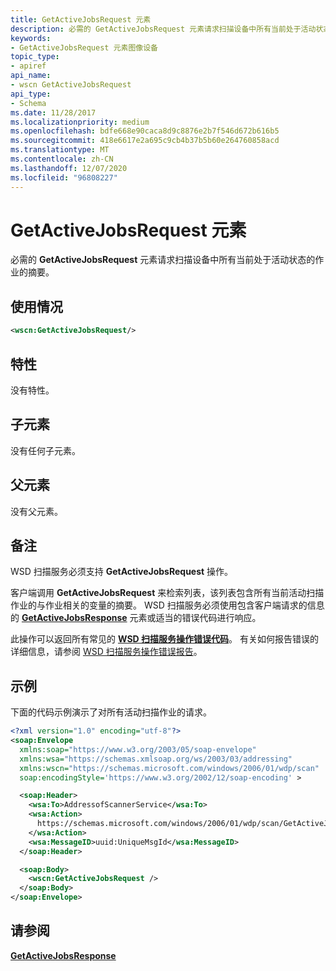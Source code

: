 ```yaml
---
title: GetActiveJobsRequest 元素
description: 必需的 GetActiveJobsRequest 元素请求扫描设备中所有当前处于活动状态的作业的摘要。
keywords:
- GetActiveJobsRequest 元素图像设备
topic_type:
- apiref
api_name:
- wscn GetActiveJobsRequest
api_type:
- Schema
ms.date: 11/28/2017
ms.localizationpriority: medium
ms.openlocfilehash: bdfe668e90caca8d9c8876e2b7f546d672b616b5
ms.sourcegitcommit: 418e6617e2a695c9cb4b37b5b60e264760858acd
ms.translationtype: MT
ms.contentlocale: zh-CN
ms.lasthandoff: 12/07/2020
ms.locfileid: "96808227"
---
```

# <a name="getactivejobsrequest-element"></a>GetActiveJobsRequest 元素


必需的 **GetActiveJobsRequest** 元素请求扫描设备中所有当前处于活动状态的作业的摘要。

<a name="usage"></a>使用情况
-----

```xml
<wscn:GetActiveJobsRequest/>
```

<a name="attributes"></a>特性
----------

没有特性。

## <a name="child-elements"></a>子元素


没有任何子元素。

## <a name="parent-elements"></a>父元素


没有父元素。

<a name="remarks"></a>备注
-------

WSD 扫描服务必须支持 **GetActiveJobsRequest** 操作。

客户端调用 **GetActiveJobsRequest** 来检索列表，该列表包含所有当前活动扫描作业的与作业相关的变量的摘要。 WSD 扫描服务必须使用包含客户端请求的信息的 [**GetActiveJobsResponse**](getactivejobsresponse.md) 元素或适当的错误代码进行响应。

此操作可以返回所有常见的 [**WSD 扫描服务操作错误代码**](common-wsd-scan-service-operation-error-codes.md)。 有关如何报告错误的详细信息，请参阅 [WSD 扫描服务操作错误报告](wsd-scan-service-operation-error-reporting.md)。

<a name="examples"></a>示例
--------

下面的代码示例演示了对所有活动扫描作业的请求。

```xml
<?xml version="1.0" encoding="utf-8"?>
<soap:Envelope
  xmlns:soap="https://www.w3.org/2003/05/soap-envelope"
  xmlns:wsa="https://schemas.xmlsoap.org/ws/2003/03/addressing"
  xmlns:wscn="https://schemas.microsoft.com/windows/2006/01/wdp/scan"
  soap:encodingStyle='https://www.w3.org/2002/12/soap-encoding' >

  <soap:Header>
    <wsa:To>AddressofScannerService</wsa:To>
    <wsa:Action>
      https://schemas.microsoft.com/windows/2006/01/wdp/scan/GetActiveJobs
    </wsa:Action>
    <wsa:MessageID>uuid:UniqueMsgId</wsa:MessageID>
  </soap:Header>

  <soap:Body>
    <wscn:GetActiveJobsRequest />
  </soap:Body>
</soap:Envelope>
```

## <a name="see-also"></a>请参阅


[**GetActiveJobsResponse**](getactivejobsresponse.md)

 

 






